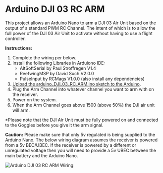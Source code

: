 # Arduino DJI 03 RC ARM

This project allows an Arduino Nano to arm a DJI 03 Air Unit based on the output of a standard PWM RC Channel. The intent of which is to allow the full power of the DJI 03 Air Unit to activate without having to use a flight controller.

**Instructions:**
1. Complete the wiring per below.
2. Install the following Libraries in Arduiono IDE:
   - AltSoftSerial by Paul Stroffregen V1.4
   - ReefwingMSP by David Such V2.0.0
   - PulseInput by RCMags V1.0.0 (also install any dependencies)
3. [Upload the arduino_DJI_03_RC_ARM.ino sketch to the Arduino](https://support.arduino.cc/hc/en-us/articles/4733418441116-Upload-a-sketch-in-Arduino-IDE).
4. Plug the Arm Channel into whatever channel you want to arm with on the receiver.
5. Power on the system.
6. When the Arm Channel goes above 1500 (above 50%) the DJI air unit will arm.

*Please note that the DJI Air Unit must be fully powered on and connected to the Goggles before you give it the arm signal. 

**Caution:**
Please make sure that only 5v regulated is being supplied to the Arduino Nano.  The below wiring diagram assumes the receiver is powered from a 5v BEC/UBEC.  If the receiver is powered by a different or unregulated voltage then you will need to provide a 5v UBEC between the main battery and the Arduino Nano. 

![Arduino DJI 03 RC ARM Wiring](https://i.imgur.com/l8pAnhi.jpg)
